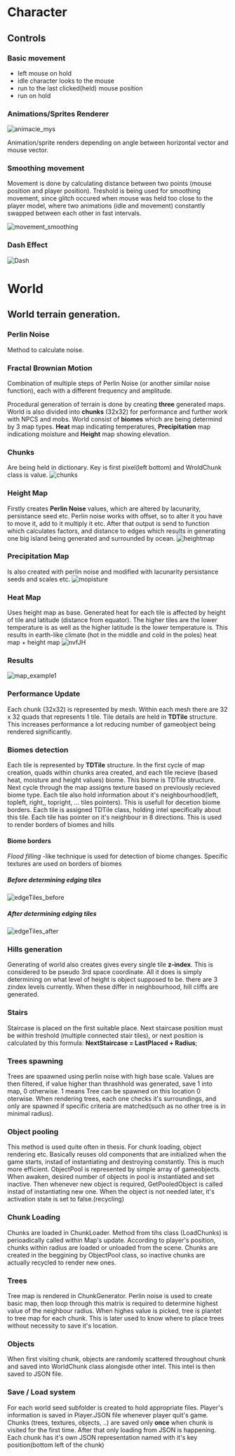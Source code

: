 # Character

## Controls

### Basic movement

- left mouse on hold
- idle character looks to the mouse
- run to the last clicked(held) mouse position
- run on hold


### Animations/Sprites Renderer

![animacie_mys](https://user-images.githubusercontent.com/72377071/128131939-9c1299e2-f0fb-4990-ba60-8d24d8816a15.jpg)

Animation/sprite renders depending on angle between horizontal vector and mouse vector.

### Smoothing movement

Movement is done by calculating distance between two points (mouse position and player position). Treshold is being used for smoothing movement, since glitch occured when mouse was held too close to the player model, where two animations (idle and movement) constantly swapped between each other in fast intervals.

![movement_smoothing](https://user-images.githubusercontent.com/72377071/128168117-be84ba22-b298-4069-a167-e24e5cc95aab.jpg)

### Dash Effect

![Dash](https://user-images.githubusercontent.com/72377071/128591123-5d39874a-7e22-419a-9192-acdcc7097bb5.jpg)

# World

## World terrain generation.

### Perlin Noise
Method to calculate noise.

### Fractal Brownian Motion
Combination of multiple steps of Perlin Noise (or another similar noise function), each with a different frequency and amplitude.

Procedural generation of terrain is done by creating **three** generated maps. World is also divided into **chunks** (32x32) for performance and further work with NPCS and mobs.
World consist of **biomes** which are being determind by 3 map types. **Heat** map indicating temperatures, **Precipitation** map indicationg moisture and **Height** map showing elevation. 

### Chunks

Are being held in dictionary. Key is first pixel(left bottom) and WroldChunk class is value.
![chunks](https://user-images.githubusercontent.com/72377071/133770797-4ebfa2f6-3db4-4a5a-9c38-1826c6fa6840.jpg)


### Height Map

Firstly creates **Perlin Noise** values, which are altered by lacunarity, persistance seed etc. Perlin noise works with offset, so to alter it you have to move it, add to it multiply it etc. After that output is send to function which calculates factors, and distance to edges which results in generating one big island being generated and surrounded by ocean.
![heightmap](https://user-images.githubusercontent.com/72377071/133771420-5605fd4f-dce8-4230-aee0-42a9855e3290.png)

### Precipitation Map

Is also created with perlin noise and modified with lacunarity persistance seeds and scales etc.
![mopisture](https://user-images.githubusercontent.com/72377071/133771458-63067ee3-cb6e-4b27-a1b2-b7730131ca97.png)

### Heat Map

Uses height map as base. Generated heat for each tile is affected by height of tile and latitude (distance from equator). The higher tiles are the lower temperature is as well as the higher latitude is the lower temperature is. This results in earth-like climate (hot in the middle and cold in the poles)
heat map + height map
![nvfJH](https://user-images.githubusercontent.com/72377071/133771960-2f351e33-13ea-4401-ae65-ff3f6dc7c727.png)

### Results

![map_example1](https://user-images.githubusercontent.com/72377071/133772021-5e0b3360-0f80-4272-8469-ccdf4ce3a8ba.jpg)

### Performance Update
Each chunk (32x32) is represented by mesh. Within each mesh there are 32 x 32 quads that represents 1 tile. Tile details are held in **TDTile** structure. This increases performance a lot reducing number of gameobject being rendered significantly. 

### Biomes detection
Each tile is represented by **TDTile** structure. In the first cycle of map creation, quads within chunks area created, and each tile recieve (based heat, moisture and height values) biome. This biome is TDTile structure. Next cycle through the map assigns texture based on previously recieved biome type. Each tile also hold information about it's neighbourhood(left, topleft, right,, topright, ... tiles pointers). This is usefull for decetion biome borders.
Each tile is assigned TDTile class, holding intel specifically about this tile. Each tile has pointer on it's neighbour in 8 directions. This is used to render borders of biomes and hills

#### Biome borders
*Flood filling* -like technique is used for detection of biome changes. Specific textures are used on borders of biomes

##### Before determining edging tiles
![edgeTiles_before](https://user-images.githubusercontent.com/72377071/135444988-3a01b13b-3b1f-4c99-b292-9f74cb0ebeb4.jpg)

##### After determining edging tiles
![edgeTiles_after](https://user-images.githubusercontent.com/72377071/135444993-62e02576-e10d-40bb-ab9c-d15d9b95d28d.jpg)

### Hills generation
Generating of world also creates gives every single tile **z-index**. This is considered to be pseudo 3rd space coordinate. All it does is simply determining on what level of height is object supposed to be. there are 3 zindex levels currently. When these differ in neighbourhood, hill cliffs are generated. 

### Stairs
Staircase is placed on the first suitable place. Next staircase position must be within treshold (multiple connected stair tiles), or next position is calculated by this formula: **NextStaircase = LastPlaced + Radius**;

### Trees spawning
Trees are spaawned using perlin noise with high base scale. Values are then filtered, if value higher than thrashhold was generated, save 1 into map, 0 otherwise. 1 means Tree can be spawned on this location 0 oterwise. When rendering trees, each one checks it's surroundings, and only are spawned if specific criteria are matched(such as no other tree is in minimal radius).

### Object pooling
This method is used quite often in thesis. For chunk loading, object rendering etc. Basically reuses old components that are initialized when the game starts, instad of instantiating and destroying constantly. This is much more efficient. ObjectPool is represented by simple array of gameobjects. When awaken, desired number of objects in pool is instantiated and set inactive. Then whenever new object is required, GetPooledObject is called instad of instantiating new one. When the object is not needed later, it's activation state is set to false.(recycling)

### Chunk Loading
Chunks are loaded in ChunkLoader. Method from tihs class (LoadChunks) is perioadically called within Map's update. According to player's position, chunks within radius are loaded or unloaded from the scene. Chunks are created in the beggining by ObjectPool class, so inactive chunks are actually recycled to render new ones.

### Trees
Tree map is rendered in ChunkGenerator. Perlin noise is used to create basic map, then loop through this matrix is required to determine highest value of the neighbour radius. When highes value is picked, tree is plantet to tree map for each chunk. This is later used to know where to place trees without necessity to save it's location.

### Objects
When first visiting chunk, objects are randomly scattered throughout chunk and saved into WorldChunk class alongisde other intel. This intel is then saved to JSON file.

### Save / Load system
For each world seed subfolder is created to hold appropriate files. Player's information is saved in Player.JSON file whenever player quit's game. Chunks (trees, textures, objects, ..) are saved only **once** when chunk is visited for the first time. After that only loading from JSON is happening. Each chunk has it's own JSON representation named with it's key position(bottom left of the chunk)
